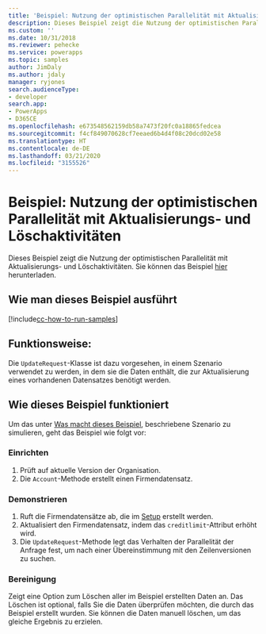 ```yaml
---
title: 'Beispiel: Nutzung der optimistischen Parallelität mit Aktualisierungs- und Löschvorgängen (Common Data Service) | Microsoft-Dokumentation'
description: Dieses Beispiel zeigt die Nutzung der optimistischen Parallelität mit Aktualisierungs- und Löschaktivitäten.
ms.custom: ''
ms.date: 10/31/2018
ms.reviewer: pehecke
ms.service: powerapps
ms.topic: samples
author: JimDaly
ms.author: jdaly
manager: ryjones
search.audienceType:
- developer
search.app:
- PowerApps
- D365CE
ms.openlocfilehash: e673548562159db58a7473f20fc0a18865fedcea
ms.sourcegitcommit: f4cf849070628cf7eeaed6b4d4f08c20dcd02e58
ms.translationtype: HT
ms.contentlocale: de-DE
ms.lasthandoff: 03/21/2020
ms.locfileid: "3155526"
---
```

# <a name="sample-use-optimistic-concurrency-with-update-and-delete-operations"></a>Beispiel: Nutzung der optimistischen Parallelität mit Aktualisierungs- und Löschaktivitäten

<!-- https://docs.microsoft.com/dynamics365/customer-engagement/developer/org-service/sample-use-optimistic-concurrency-update-delete-operations -->

Dieses Beispiel zeigt die Nutzung der optimistischen Parallelität mit Aktualisierungs- und Löschaktivitäten. Sie können das Beispiel [hier](https://github.com/Microsoft/PowerApps-Samples/tree/master/cds/orgsvc/C%23/OptimisticConcurrency) herunterladen.

## <a name="how-to-run-this-sample"></a>Wie man dieses Beispiel ausführt

[!include[cc-how-to-run-samples](../../includes/cc-how-to-run-samples.md)]


## <a name="what-this-sample-does"></a>Funktionsweise:

Die `UpdateRequest`-Klasse ist dazu vorgesehen, in einem Szenario verwendet zu werden, in dem sie die Daten enthält, die zur Aktualisierung eines vorhandenen Datensatzes benötigt werden.

## <a name="how-this-sample-works"></a>Wie dieses Beispiel funktioniert

Um das unter [Was macht dieses Beispiel](#what-this-sample-does), beschriebene Szenario zu simulieren, geht das Beispiel wie folgt vor:

### <a name="setup"></a>Einrichten

1. Prüft auf aktuelle Version der Organisation.
1. Die `Account`-Methode erstellt einen Firmendatensatz.

### <a name="demonstrate"></a>Demonstrieren

1. Ruft die Firmendatensätze ab, die im [Setup](#setup) erstellt werden.
1. Aktualisiert den Firmendatensatz, indem das `creditlimit`-Attribut erhöht wird.
1. Die `UpdateRequest`-Methode legt das Verhalten der Parallelität der Anfrage fest, um nach einer Übereinstimmung mit den Zeilenversionen zu suchen.

### <a name="clean-up"></a>Bereinigung

Zeigt eine Option zum Löschen aller im Beispiel erstellten Daten an. Das Löschen ist optional, falls Sie die Daten überprüfen möchten, die durch das Beispiel erstellt wurden. Sie können die Daten manuell löschen, um das gleiche Ergebnis zu erzielen.
